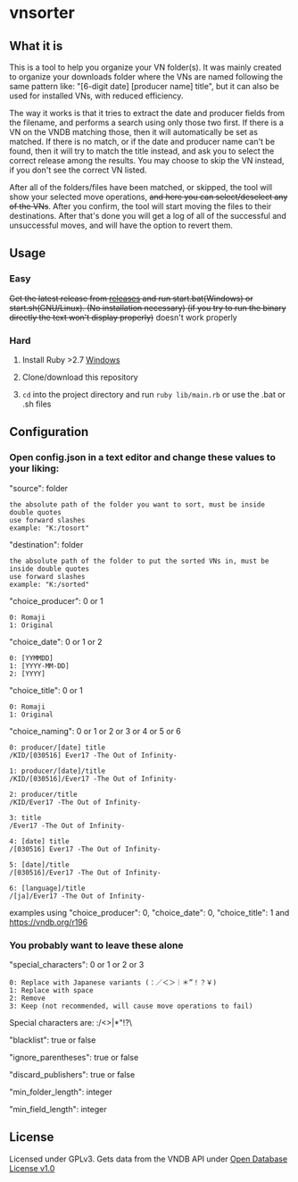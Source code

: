 # vnsorter

## What it is

This is a tool to help you organize your VN folder(s). It was mainly created to organize your downloads folder where the VNs are named following the same pattern like: "[6-digit date] [producer name] title", but it can also be used for installed VNs, with reduced efficiency. 

The way it works is that it tries to extract the date and producer fields from the filename, and performs a search using only those two first. If there is a VN on the VNDB matching those, then it will automatically be set as matched. If there is no match, or if the date and producer name can't be found, then it will try to match the title instead, and ask you to select the correct release among the results. You may choose to skip the VN instead, if you don't see the correct VN listed.

After all of the folders/files have been matched, or skipped, the tool will show your selected move operations, ~~and here you can select/deselect any of the VNs~~. After you confirm, the tool will start moving the files to their destinations. After that's done you will get a log of all of the successful and unsuccessful moves, and will have the option to revert them.

## Usage

### Easy

~~Get the latest release from [releases](https://github.com/mertvn/vnsorter/releases) and run start.bat(Windows) or start.sh(GNU/Linux). (No installation necessary) (if you try to run the binary directly the text won't display properly)~~ doesn't work properly

### Hard

1. Install Ruby >2.7 [Windows](https://rubyinstaller.org/downloads/)

2. Clone/download this repository

3. `cd` into the project directory and run `ruby lib/main.rb` or use the .bat or .sh files

## Configuration

### Open config.json in a text editor and change these values to your liking:

  "source": folder  
  
    the absolute path of the folder you want to sort, must be inside double quotes
    use forward slashes 
    example: "K:/tosort"

  "destination": folder  
  
    the absolute path of the folder to put the sorted VNs in, must be inside double quotes
    use forward slashes 
    example: "K:/sorted"

  "choice_producer": 0 or 1  
  
    0: Romaji 
    1: Original

  "choice_date": 0 or 1 or 2  

  
    0: [YYMMDD]
    1: [YYYY-MM-DD]
    2: [YYYY]
  "choice_title": 0 or 1  
  
    0: Romaji 
    1: Original

  "choice_naming": 0 or 1 or 2 or 3 or 4 or 5 or 6  
  
    0: producer/[date] title
    /KID/[030516] Ever17 -The Out of Infinity-

    1: producer/[date]/title
    /KID/[030516]/Ever17 -The Out of Infinity-

    2: producer/title
    /KID/Ever17 -The Out of Infinity-

    3: title
    /Ever17 -The Out of Infinity-

    4: [date] title
    /[030516] Ever17 -The Out of Infinity-

    5: [date]/title
    /[030516]/Ever17 -The Out of Infinity-

    6: [language]/title
    /[ja]/Ever17 -The Out of Infinity-

  examples using "choice_producer": 0, "choice_date": 0, "choice_title": 1 and https://vndb.org/r196



### You probably want to leave these alone
  "special_characters": 0 or 1 or 2 or 3  
  
    0: Replace with Japanese variants (：／＜＞｜＊”！？￥)
    1: Replace with space
    2: Remove
    3: Keep (not recommended, will cause move operations to fail)
  Special characters are: :/<>|*"!?\  
  

  "blacklist": true or false  

  "ignore_parentheses": true or false  

  "discard_publishers": true or false

  "min_folder_length": integer

  "min_field_length": integer

## License

Licensed under GPLv3. Gets data from the VNDB API under [Open Database License v1.0](https://opendatacommons.org/licenses/odbl/1-0/)

